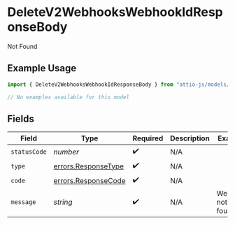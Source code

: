 # DeleteV2WebhooksWebhookIdResponseBody

Not Found

## Example Usage

```typescript
import { DeleteV2WebhooksWebhookIdResponseBody } from "attio-js/models/errors";

// No examples available for this model
```

## Fields

| Field                                                      | Type                                                       | Required                                                   | Description                                                | Example                                                    |
| ---------------------------------------------------------- | ---------------------------------------------------------- | ---------------------------------------------------------- | ---------------------------------------------------------- | ---------------------------------------------------------- |
| `statusCode`                                               | *number*                                                   | :heavy_check_mark:                                         | N/A                                                        |                                                            |
| `type`                                                     | [errors.ResponseType](../../models/errors/responsetype.md) | :heavy_check_mark:                                         | N/A                                                        |                                                            |
| `code`                                                     | [errors.ResponseCode](../../models/errors/responsecode.md) | :heavy_check_mark:                                         | N/A                                                        |                                                            |
| `message`                                                  | *string*                                                   | :heavy_check_mark:                                         | N/A                                                        | Webhook not found                                          |